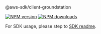 @aws-sdk/client-groundstation

[![NPM version](https://img.shields.io/npm/v/@aws-sdk/client-groundstation/rc.svg)](https://www.npmjs.com/package/@aws-sdk/client-groundstation)
[![NPM downloads](https://img.shields.io/npm/dm/@aws-sdk/client-groundstation.svg)](https://www.npmjs.com/package/@aws-sdk/client-groundstation)

For SDK usage, please step to [SDK readme](https://github.com/aws/aws-sdk-js-v3).
